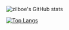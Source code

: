 ![zilboe's GitHub stats](https://github-readme-stats.vercel.app/api?username=zilboe&theme=merko)


[![Top Langs](https://github-readme-stats.vercel.app/api/top-langs/?username=zilboe&layout=compact&hide=html,css)](https://github.com/anuraghazra/github-readme-stats)
